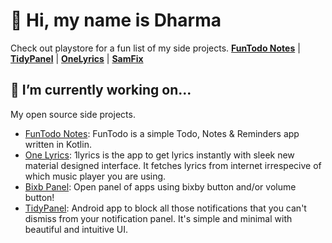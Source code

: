 # 👋 Hi, my name is Dharma

Check out playstore for a fun list of my side projects. [**FunTodo Notes**](https://play.google.com/store/apps/details?id=com.crazyapps.crazylist) | [**TidyPanel**](https://play.google.com/store/apps/details?id=com.dharmapoudel.tidypanel) | [**OneLyrics**](https://play.google.com/store/apps/details?id=com.lyricslover.onelyrics) |  [**SamFix**](https://play.google.com/store/apps/details?id=com.dharmapoudel.proapp)

## 🔭 I’m currently working on...

My open source side projects. 

- [FunTodo Notes](https://github.com/dharmapoudel/funtodo): FunTodo is a simple Todo, Notes & Reminders app written in Kotlin.
- [One Lyrics](https://github.com/dharmapoudel/onelyrics): 1lyrics is the app to get lyrics instantly with sleek new material designed interface. It fetches lyrics from internet irrespecive of which music player you are using. 
- [Bixb Panel](https://github.com/dharmapoudel/bixb-panel): Open panel of apps using bixby button and/or volume button!
- [TidyPanel](https://play.google.com/store/apps/details?id=com.dharmapoudel.tidypanel): Android app to block all those notifications that you can't dismiss from your notification panel. It's simple and minimal with beautiful and intuitive UI.


<!-- 
 
[<img src="https://raw.githubusercontent.com/dharmapoudel/funtodo/main/screenshots/screener_1610515142508.png" width="405" />](https://github.com/dharmapoudel/funtodo)  [<img src="https://raw.githubusercontent.com/dharmapoudel/funtodo/main/screenshots/screener_1610514899022.png" width="405" />](https://github.com/dharmapoudel/funtodo)


[**One Lyrics**](https://github.com/dharmapoudel/onelyrics)  |[**Bixb Panel**](https://github.com/dharmapoudel/bixb-panel)
:--|:--
<img src="https://raw.githubusercontent.com/dharmapoudel/onelyrics/main/app/src/main/assets/screener_1610512326246.png" width="190" /> <img src="https://raw.githubusercontent.com/dharmapoudel/onelyrics/main/app/src/main/assets/screener_1610512246044.png" width="190" /> | <img src="https://raw.githubusercontent.com/dharmapoudel/bixb-panel/master/app/src/main/assets/screener_1610332561068.png" width="190" /> <img src="https://raw.githubusercontent.com/dharmapoudel/bixb-panel/master/app/src/main/assets/screener_1610332134140.png" width="190" /> 
 
**OneLyrics**  
 - <img src="https://play-lh.googleusercontent.com/z-MDaFvDgfcUwf39GvPLANfrOYx2Zx51nmci6Lskkbl6A5E42W2Vec5CmXaK_4HrdVg=w1440-h620" width="200" />
\-->

<!--
**dharmapoudel/dharmapoudel** is a ✨ _special_ ✨ repository because its `README.md` (this file) appears on your GitHub profile.

Here are some ideas to get you started:

- 🔭 I’m currently working on ...
- 🌱 I’m currently learning ...
- 👯 I’m looking to collaborate on ...
- 🤔 I’m looking for help with ...
- 💬 Ask me about ...
- 📫 How to reach me: ...
- 😄 Pronouns: ...
- ⚡ Fun fact: ...
-->

